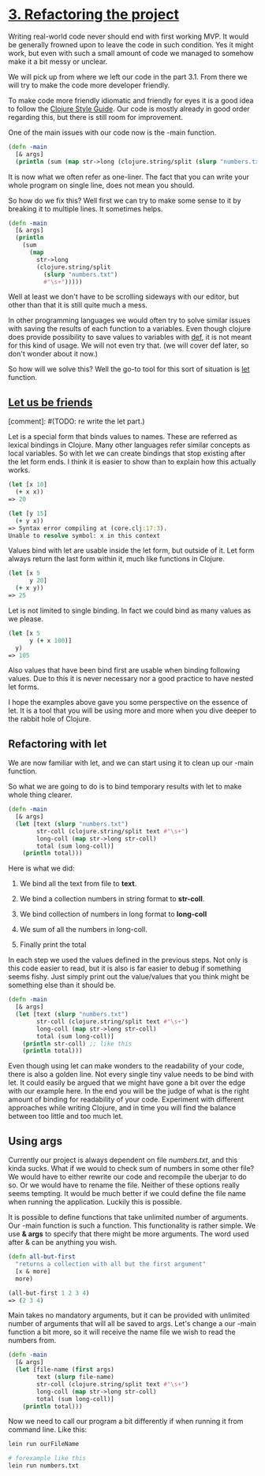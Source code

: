 # [3. Refactoring the project](https://en.wikipedia.org/wiki/Code_refactoring)

Writing real-world code never should end with first working MVP.
It would be generally frowned upon to leave the code in such condition.
Yes it might work,
but even with such a small amount of code we managed to somehow make it a bit messy or unclear.

We will pick up from where we left our code in the part 3.1.
From there we will try to make the code more developer friendly.

To make code more friendly idiomatic and friendly for eyes it is a good idea to follow the [Clojure Style Guide](https://guide.clojure.style/).
Our code is mostly already in good order regarding this,
but there is still room for improvement.

One of the main issues with our code now is the -main function.

```clojure
(defn -main
  [& args]
  (println (sum (map str->long (clojure.string/split (slurp "numbers.txt") #"\s+")))))
```

It is now what we often refer as one-liner.
The fact that you can write your whole program on single line,
does not mean you should.

So how do we fix this?
Well first we can try to make some sense to it by breaking it to multiple lines.
It sometimes helps.

```clojure
(defn -main
  [& args]
  (println
    (sum
      (map
        str->long
        (clojure.string/split
          (slurp "numbers.txt")
          #"\s+")))))

```

Well at least we don't have to be scrolling sideways with our editor,
but other than that it is still quite much a mess.

In other programming languages we would often try to solve similar issues with saving the results of each function to a variables.
Even though clojure does provide possibility to save values to variables with [def](https://clojuredocs.org/clojure.core/def),
it is not meant for this kind of usage.
We will not even try that.
(we will cover def later, so don't wonder about it now.)

So how will we solve this? Well the go-to tool for this sort of situation is [let](https://clojuredocs.org/clojure.core/let) function.

## [Let us be friends](https://clojurebridge.org/community-docs/docs/clojure/let/)

[comment]: #(TODO: re write the let part.)

Let is a special form that binds values to names.
These are referred as lexical bindings in Clojure.
Many other languages refer similar concepts as local variables.
So with let we can create bindings that stop existing after the let form ends.
I think it is easier to show than to explain how this actually works.

```clojure
(let [x 10]
  (+ x x))
=> 20

(let [y 15]
  (+ y x))
=> Syntax error compiling at (core.clj:17:3).
Unable to resolve symbol: x in this context
```

Values bind with let are usable inside the let form,
but outside of it.
Let form always return the last form within it,
much like functions in Clojure.

```clojure
(let [x 5
      y 20]
  (+ x y))
=> 25
```

Let is not limited to single binding.
In fact we could bind as many values as we please.

```clojure
(let [x 5
      y (+ x 100)]
  y)
=> 105
```

Also values that have been bind first are usable when binding following values.
Due to this it is never necessary nor a good practice to have nested let forms.

I hope the examples above gave you some perspective on the essence of let.
It is a tool that you will be using more and more when you dive deeper to the rabbit hole of Clojure.

## Refactoring with let

We are now familiar with let,
and we can start using it to clean up our -main function.

So what we are going to do is to bind temporary results with let to make whole thing clearer.

```clojure
(defn -main
  [& args]
  (let [text (slurp "numbers.txt")
        str-coll (clojure.string/split text #"\s+")
        long-coll (map str->long str-coll)
        total (sum long-coll)]
    (println total)))
```

Here is what we did:

1. We bind all the text from file to **text**.

2. We bind a collection numbers in string format to **str-coll**.

3. We bind collection of numbers in long format to **long-coll**

4. We sum of all the numbers in long-coll.

5. Finally print the total

In each step we used the values defined in the previous steps.
Not only is this code easier to read,
but it is also is far easier to debug if something seems fishy.
Just simply print out the value/values that you think might be something else than it should be.

```clojure
(defn -main
  [& args]
  (let [text (slurp "numbers.txt")
        str-coll (clojure.string/split text #"\s+")
        long-coll (map str->long str-coll)
        total (sum long-coll)]
    (println str-coll) ;; like this
    (println total)))
```

Even though using let can make wonders to the readability of your code,
there is also a golden line.
Not every single tiny value needs to be bind with let.
It could easily be argued that we might have gone a bit over the edge with our example here.
In the end you will be the judge of what is the right amount of binding for readability of your code.
Experiment with different approaches while writing Clojure,
and in time you will find the balance between too little and too much let.

## Using args

Currently our project is always dependent on file _numbers.txt_,
and this kinda sucks.
What if we would to check sum of numbers in some other file?
We would have to either rewrite our code and recompile the uberjar to do so.
Or we would have to rename the file.
Neither of these options really seems tempting.
It would be much better if we could define the file name when running the application.
Luckily this is possible.

It is possible to define functions that take unlimited number of arguments.
Our -main function is such a function.
This functionality is rather simple.
We use **& args** to specify that there might be more arguments.
The word used after & can be anything you wish.

```clojure
(defn all-but-first
  "returns a collection with all but the first argument"
  [x & more]
  more)

(all-but-first 1 2 3 4)
=> (2 3 4)
```

Main takes no mandatory arguments,
but it can be provided with unlimited number of arguments that will all be saved to args.
Let's change a our -main function a bit more,
so it will receive the name file we wish to read the numbers from.

```clojure
(defn -main
  [& args]
  (let [file-name (first args)
        text (slurp file-name)
        str-coll (clojure.string/split text #"\s+")
        long-coll (map str->long str-coll)
        total (sum long-coll)]
    (println total)))
```

Now we need to call our program a bit differently if when running it from command line.
Like this:

```bash
lein run ourFileName

# forexample like this
lein run numbers.txt
```

